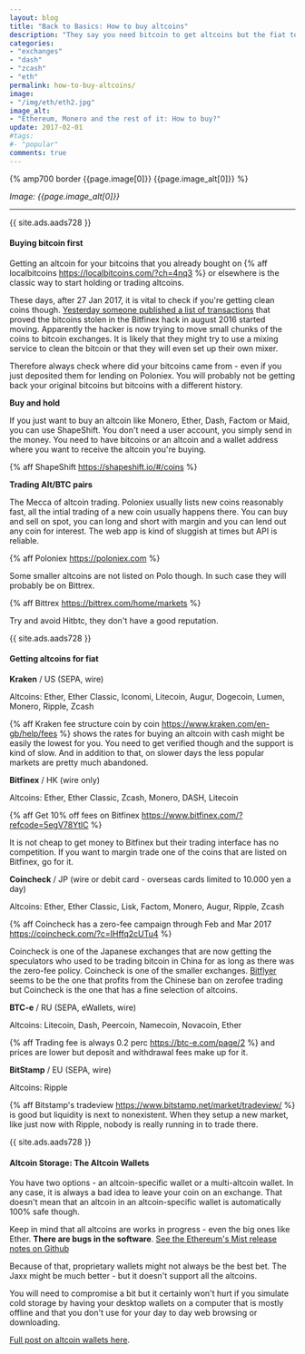 ```yaml
---
layout: blog
title: "Back to Basics: How to buy altcoins"
description: "They say you need bitcoin to get altcoins but the fiat to alt markets are slowly appearing on previously bitcoin-only exchanges. For the <strike>gambling</strike> trading you need the liquidity of Alt/BTC pairs though."
categories:
- "exchanges"
- "dash"
- "zcash"
- "eth"
permalink: how-to-buy-altcoins/
image:
- "/img/eth/eth2.jpg"
image_alt:
- "Ethereum, Monero and the rest of it: How to buy?"
update: 2017-02-01
#tags:
#- "popular"
comments: true
---
```


{% amp700 border {{page.image[0]}} {{page.image_alt[0]}} %}

_Image: {{page.image_alt[0]}}_

________________________


{{ site.ads.aads728 }}

#### Buying bitcoin first

Getting an altcoin for your bitcoins that you already bought on {% aff localbitcoins https://localbitcoins.com/?ch=4nq3 %} or elsewhere is the classic way to start holding or trading altcoins.

These days, after 27 Jan 2017, it is vital to check if you're getting clean coins though. [Yesterday someone published a list of transactions](https://bitcointalk.org/index.php?topic=1766723.0) that proved the bitcoins stolen in the Bitfinex hack in august 2016 started moving. Apparently the hacker is now trying to move small chunks of the coins to bitcoin exchanges. It is likely that they might try to use a mixing service to clean the bitcoin or that they will even set up their own mixer.

Therefore always check where did your bitcoins came from - even if you just deposited them for lending on Poloniex. You will probably not be getting back your original bitcoins but bitcoins with a different history.

**Buy and hold**

If you just want to buy an altcoin like Monero, Ether, Dash, Factom or Maid, you can use ShapeShift. You don't need a user account, you simply send in the money. You need to have bitcoins or an altcoin and a wallet address where you want to receive the altcoin you're buying.

{% aff ShapeShift https://shapeshift.io/#/coins %}

**Trading Alt/BTC pairs**

The Mecca of altcoin trading. Poloniex usually lists new coins reasonably fast, all the intial trading of a new coin usually happens there. You can buy and sell on spot, you can long and short with margin and you can lend out any coin for interest. The web app is kind of sluggish at times but API is reliable.

{% aff Poloniex https://poloniex.com %}

Some smaller altcoins are not listed on Polo though. In such case they will probably be on Bittrex.

{% aff Bittrex https://bittrex.com/home/markets %}

Try and avoid Hitbtc, they don't have a good reputation.


{{ site.ads.aads728 }}

#### Getting altcoins for fiat

**Kraken** / US (SEPA, wire)

Altcoins: Ether, Ether Classic, Iconomi, Litecoin, Augur, Dogecoin, Lumen, Monero, Ripple, Zcash

{% aff Kraken fee structure coin by coin https://www.kraken.com/en-gb/help/fees %} shows the rates for buying an altcoin with cash might be easily the lowest for you. You need to get verified though and the support is kind of slow. And in addition to that, on slower days the less popular markets are pretty much abandoned.

**Bitfinex** / HK (wire only)

Altcoins: Ether, Ether Classic, Zcash, Monero, DASH, Litecoin

{% aff Get 10% off fees on Bitfinex https://www.bitfinex.com/?refcode=5egV78YtlC %}

It is not cheap to get money to Bitfinex but their trading interface has no competition. If you want to margin  trade one of the coins that are listed on Bitfinex, go for it.

**Coincheck** / JP (wire or debit card - overseas cards limited to 10.000 yen a day)

Altcoins: Ether, Ether Classic, Lisk, Factom, Monero, Augur, Ripple, Zcash

{% aff Coincheck has a zero-fee campaign through Feb and Mar 2017 https://coincheck.com/?c=IHffq2cUTu4 %}

Coincheck is one of the Japanese exchanges that are now getting the speculators who used to be trading bitcoin in China for as long as there was the zero-fee policy. Coincheck is one of the smaller exchanges. [Bitflyer](https://bitflyer.jp/discussion/roger-ver?top_link&footer) seems to be the one that profits from the Chinese ban on zerofee trading but Coincheck is the one that has a fine selection of altcoins.

**BTC-e** / RU (SEPA, eWallets, wire)

Altcoins: Litecoin, Dash, Peercoin, Namecoin, Novacoin, Ether

{% aff Trading fee is always 0.2 perc https://btc-e.com/page/2 %} and prices are lower but deposit and withdrawal fees make up for it.

**BitStamp** / EU (SEPA, wire)

Altcoins: Ripple

{% aff Bitstamp's tradeview https://www.bitstamp.net/market/tradeview/ %} is good but liquidity is next to nonexistent. When they setup a new market, like just now with Ripple, nobody is really running in to trade there.

{{ site.ads.aads728 }}

#### Altcoin Storage: The Altcoin Wallets

You have two options - an altcoin-specific wallet or a multi-altcoin wallet. In any case, it is always a bad idea to leave your coin on an exchange. That doesn't mean that an altcoin in an altcoin-specific wallet is automatically 100% safe though.

Keep in mind that all altcoins are works in progress - even the big ones like Ether. **There are bugs in the software**. [See the Ethereum's Mist release notes on Github](https://github.com/ethereum/mist/releases)

Because of that, proprietary wallets might not always be the best bet. The Jaxx might be much better - but it doesn't support all the altcoins.

You will need to compromise a bit but it certainly won't hurt if you simulate cold storage by having your desktop wallets on a computer that is mostly offline and that you don't use for your day to day web browsing or downloading.

[Full post on altcoin wallets here](/altcoin-wallets/).
